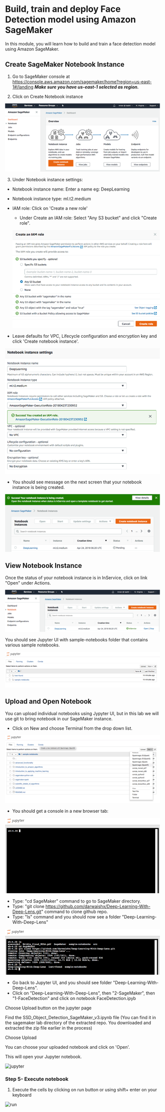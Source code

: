 # Build, train and deploy Face Detection model using Amazon SageMaker

In this module, you will learn how to build and train a face detection model using Amazon SageMaker.

## Create SageMaker Notebook Instance

1. Go to SageMaker console at https://console.aws.amazon.com/sagemaker/home?region=us-east-1#/landing
  ___Make sure you have us-east-1 selected as region.___

2. Click on Create Notebook instance

![](assets/sm01.png)

3. Under Notebook instance settings:
- Notebook instance name: Enter a name eg: DeepLearning
- Notebook instance type: ml.t2.medium
- IAM role: Click on 'Create a new role'
  - Under Create an IAM role: Select "Any S3 bucket" and click "Create role".

  ![](assets/sm02.png)

- Leave defaults for VPC, Lifecycle configuration and encryption key and click 'Create notebook instance'.

![](assets/sm03.png)

- You should see message on the next screen that your notebook instance is being created.

![](assets/sm04.png)

## View Notebook Instance

Once the status of your notebook instance is in InService, click on link "Open" under Actions.

![](assets/sm05.png)

You should see Jupyter UI with sample-notebooks folder that contains various sample notebooks.

![](assets/sm06.png)

## Upload and Open Notebook

You can upload individual notebooks using Jypyter UI, but in this lab we will use git to bring notebook in our SageMaker instance.

- Click on New and choose Terminal from the drop down list.

![](assets/sm07.png)

- You should get a console in a new browser tab:

![](assets/sm08.png)

- Type: "cd SageMaker" command to go to SageMaker directory.
- Type: "git clone https://github.com/darwaishx/Deep-Learning-With-Deep-Lens.git" command to clone github repo.
- Type: "ls" command and you should now see a folder "Deep-Learning-With-Deep-Lens"

![](assets/sm09.png)

- Go back to Jupyter UI, and you should see folder "Deep-Learning-With-Deep-Lens".
- Click on "Deep-Learning-With-Deep-Lens", then "2-SageMaker", then "1-FaceDetection" and click on notebook FaceDetection.ipyb


Choose Upload button on the jupyter page

Find the SSD_Object_Detection_SageMaker_v3.ipynb file (You can find it in the sagemaker lab directory of the extracted repo. You downloaded and extracted the zip file earlier in the process)

Choose Upload

You can choose your uploaded notebook and click on 'Open'.

This will open your Jupyter notebook.

![jupyter](https://user-images.githubusercontent.com/11222214/38314946-427aa6e4-37dc-11e8-91bf-658ebe7b2a7b.JPG)

### Step 5- Execute notebook

1. Execute the cells by clicking on run button or using shift+ enter on your keyboard

![run](https://user-images.githubusercontent.com/11222214/38316244-21a07194-37df-11e8-9821-21d5d6e57976.JPG)
